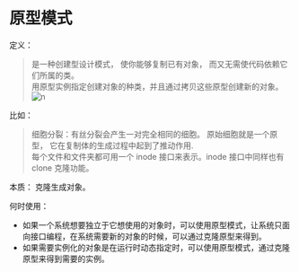 # 原型模式

定义：
  > 是一种创建型设计模式， 使你能够复制已有对象， 而又无需使代码依赖它们所属的类。  
  > 用原型实例指定创建对象的种类，并且通过拷贝这些原型创建新的对象。  
  > ![n](https://refactoringguru.cn/images/patterns/content/prototype/prototype.png)

比如：
  > 细胞分裂：有丝分裂会产生一对完全相同的细胞。 原始细胞就是一个原型， 它在复制体的生成过程中起到了推动作用.  
  > 每个文件和文件夹都可用一个 inode 接口来表示。inode 接口中同样也有 clone 克隆功能。

本质： 克隆生成对象。    

何时使用： 
  * 如果一个系统想要独立于它想使用的对象时，可以使用原型模式，让系统只面向接口编程，在系统需要新的对象的时候，可以通过克隆原型来得到。  
  * 如果需要实例化的对象是在运行时动态指定时，可以使用原型模式，通过克隆原型来得到需要的实例。